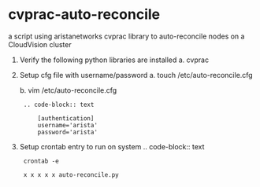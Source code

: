 # cvprac-auto-reconcile
a script using aristanetworks cvprac library to auto-reconcile nodes on a CloudVision cluster

1. Verify the following python libraries are installed
    a. cvprac

2. Setup cfg file with username/password
    a. touch /etc/auto-reconcile.cfg
    
    b. vim /etc/auto-reconcile.cfg

        .. code-block:: text

            [authentication]
            username='arista'
            password='arista'

3. Setup crontab entry to run on system
    .. code-block:: text
        
        crontab -e

        x x x x x auto-reconcile.py

